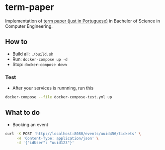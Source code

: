 # term-paper

Implementation of [term paper (just in Portuguese)](https://github.com/andreformento/tcc-engenharia/) in Bachelor of Science in Computer Engineering.

## How to

- Build all: `./build.sh`
- Run: `docker-compose up -d`
- Stop: `docker-compose down`

### Test

- After your services is runnning, run this

```bash
docker-compose --file docker-compose-test.yml up
```

## What to do

- Booking an event

```bash
curl -X POST 'http://localhost:8080/events/uuid456/tickets' \
     -H 'Content-Type: application/json' \
     -d '{"idUser": "uuid123"}'
```
